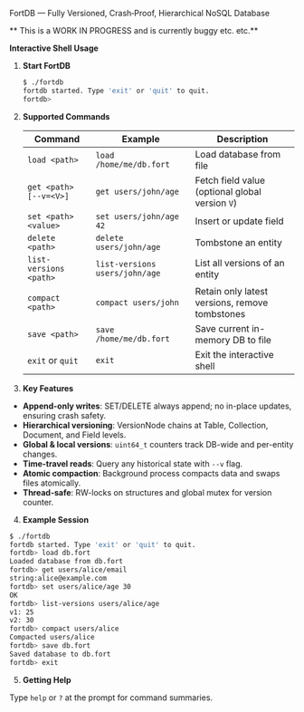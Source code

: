 FortDB — Fully Versioned, Crash‑Proof, Hierarchical NoSQL Database

** This is a WORK IN PROGRESS and is currently buggy etc. etc.**

**Interactive Shell Usage**

1. **Start FortDB**

   ```bash
   $ ./fortdb
   fortdb started. Type 'exit' or 'quit' to quit.
   fortdb>
   ```

2. **Supported Commands**

   | Command                     | Example                        | Description                                     |
   | --------------------------- | ------------------------------ | ----------------------------------------------- |
   | `load <path>`               | `load /home/me/db.fort`        | Load database from file                         |
   | `get <path> [--v=<V>]`      | `get users/john/age`           | Fetch field value (optional global version `V`) |
   | `set <path> <value>`        | `set users/john/age 42`        | Insert or update field                          |
   | `delete <path>`             | `delete users/john/age`        | Tombstone an entity                             |
   | `list-versions <path>`      | `list-versions users/john/age` | List all versions of an entity                  |
   | `compact <path>`            | `compact users/john`           | Retain only latest versions, remove tombstones  |
   | `save <path>`               | `save /home/me/db.fort`        | Save current in-memory DB to file               |
   | `exit` or `quit`            | `exit`                         | Exit the interactive shell                      |

3. **Key Features**

* **Append-only writes**: SET/DELETE always append; no in-place updates, ensuring crash safety.
* **Hierarchical versioning**: VersionNode chains at Table, Collection, Document, and Field levels.
* **Global & local versions**: `uint64_t` counters track DB-wide and per-entity changes.
* **Time-travel reads**: Query any historical state with `--v` flag.
* **Atomic compaction**: Background process compacts data and swaps files atomically.
* **Thread-safe**: RW-locks on structures and global mutex for version counter.

4. **Example Session**

```bash
$ ./fortdb
fortdb started. Type 'exit' or 'quit' to quit.
fortdb> load db.fort
Loaded database from db.fort
fortdb> get users/alice/email
string:alice@example.com
fortdb> set users/alice/age 30
OK
fortdb> list-versions users/alice/age
v1: 25
v2: 30
fortdb> compact users/alice
Compacted users/alice
fortdb> save db.fort
Saved database to db.fort
fortdb> exit
```

5. **Getting Help**

Type `help` or `?` at the prompt for command summaries.

